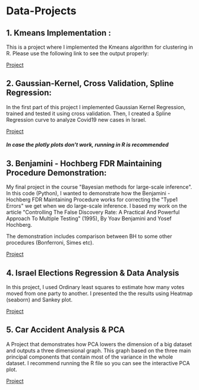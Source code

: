 # Data-Projects

## 1. Kmeans Implementation : #
 This is a project where I implemented the Kmeans algorithm for clustering in R. Please use the following link to see the output properly:
 
<a href="https://htmlpreview.github.io/?https://github.com/danshabo/Data-Projects/blob/main/Kmeans%20Implementation%20(R)/Kmeans%20Implementation.html">Project</a>
## 2.  Gaussian-Kernel, Cross Validation, Spline Regression: #
In the first part of this project I implemented Gaussian Kernel Regression, trained and tested it using cross validation. Then, I created a Spline Regression curve to analyze Covid19 new cases in Israel.

<a href="https://htmlpreview.github.io/?https://github.com/danshabo/Data-Projects/blob/main/Gaussian%20Kernel%20%26%20Spline%20Regression/Gaussian-Kernel_Cross_Validation_Spline.html">Project</a>
##### In case the plotly plots don't work, running in R is recommended

## 3. Benjamini - Hochberg FDR Maintaining Procedure Demonstration: #
My final project in the course "Bayesian methods for large-scale inference". In this code (Python), I wanted to demonstrate how the Benjamini - Hochberg FDR Maintaining Procedure works for correcting the "Type1 Errors" we get when we do large-scale inference.
I based my work on the article "Controlling The False Discovery Rate: A Practical And Powerful Approach To Multiple Testing" (1995), By Yoav Benjamini and Yosef Hochberg.

The demonstration includes comparison between BH to some other procedures (Bonferroni, Simes etc).

<a href ="https://github.com/danshabo/Data-Projects/blob/main/Benjamini%20-%20Hochberg%20FDR%20Maintaining%20Procedure%20Demonstration%20(Python)/Benjamini%20-%20Hochberg%20FDR%20Maintaining%20Procedure%20Demonstration.ipynb">Project </a>

## 4. Israel Elections Regression & Data Analysis #
In this project, I used Ordinary least squares to estimate how many votes moved from one party to another. I presented the the results using Heatmap (seaborn) and Sankey plot.

<a href ="https://github.com/danshabo/Data-Projects/blob/main/Israel%20Elections%20Regression%20%26%20Data%20Analysis/File.ipynb">Project </a>

## 5. Car Accident Analysis & PCA
A Project that demonstrates how PCA lowers the dimension of a big dataset and outputs a three dimensional graph. This graph based on the three main principal components that contain most of the variance in the whole dataset. I recommend running the R file so you can see the interactive PCA plot.

<a href ="https://htmlpreview.github.io/?https://github.com/danshabo/Data-Projects/blob/main/Car%20Accident%20Analysis%20%26%20PCA/Car%20Accident%20Analysis%20%26%20PCA.html">Project </a>
